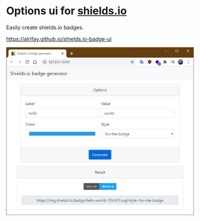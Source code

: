 # Options ui for [shields.io](https://shields.io)

Easily create shields.io badges.

<https://alrifay.github.io/shields.io-badge-ui>

![preview](/preview.jpg)
